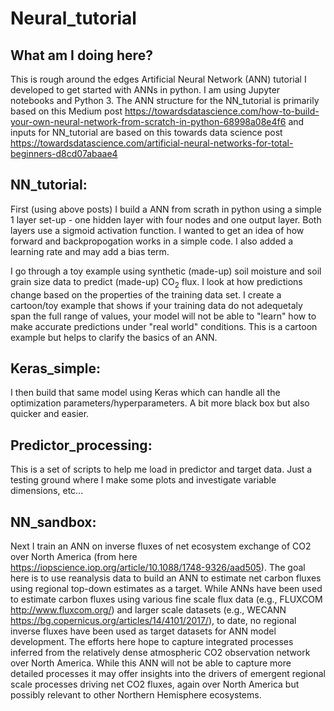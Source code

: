 # Neural_tutorial
## What am I doing here? 
This is rough around the edges Artificial Neural Network (ANN) tutorial I developed to get started with ANNs in python. I am using Jupyter notebooks and Python 3. The ANN structure for the NN_tutorial is primarily based on this Medium post https://towardsdatascience.com/how-to-build-your-own-neural-network-from-scratch-in-python-68998a08e4f6 and inputs for NN_tutorial are based on this towards data science post https://towardsdatascience.com/artificial-neural-networks-for-total-beginners-d8cd07abaae4
 
## NN_tutorial: 
First (using above posts) I build a ANN from scrath in python using a simple 1 layer set-up - one hidden layer with four nodes and one output layer. Both layers use a sigmoid activation function. I wanted to get an idea of how forward and backpropogation works in a simple code. I also added a learning rate and may add a bias term. 

I go through a toy example using synthetic (made-up) soil moisture and soil grain size data to predict (made-up) CO<sub>2</sub> flux. I look at how predictions change based on the properties of the training data set. I create a cartoon/toy example that shows if your training data do not adequetaly span the full range of values, your model will not be able to "learn" how to make accurate predictions under "real world" conditions. This is a cartoon example but helps to clarify the basics of an ANN.

## Keras_simple:
I then build that same model using Keras which can handle all the optimization parameters/hyperparameters. A bit more black box but also quicker and easier.

## Predictor_processing:
This is a set of scripts to help me load in predictor and target data. Just a testing ground where I make some plots and investigate variable dimensions, etc...

## NN_sandbox: 
Next I train an ANN on inverse fluxes of net ecosystem exchange of CO2 over North America (from here https://iopscience.iop.org/article/10.1088/1748-9326/aad505). The goal here is to use reanalysis data to build an ANN to estimate net carbon fluxes using regional top-down estimates as a target. While ANNs have been used to estimate carbon fluxes using various fine scale flux data (e.g., FLUXCOM http://www.fluxcom.org/) and larger scale datasets (e.g., WECANN https://bg.copernicus.org/articles/14/4101/2017/), to date, no regional inverse fluxes have been used as target datasets for ANN model development. The efforts here hope to capture integrated processes inferred from the relatively dense atmospheric CO2 observation network over North America. While this ANN will not be able to capture more detailed processes it may offer insights into the drivers of emergent regional scale processes driving net CO2 fluxes, again over North America but possibly relevant to other Northern Hemisphere ecosystems.
